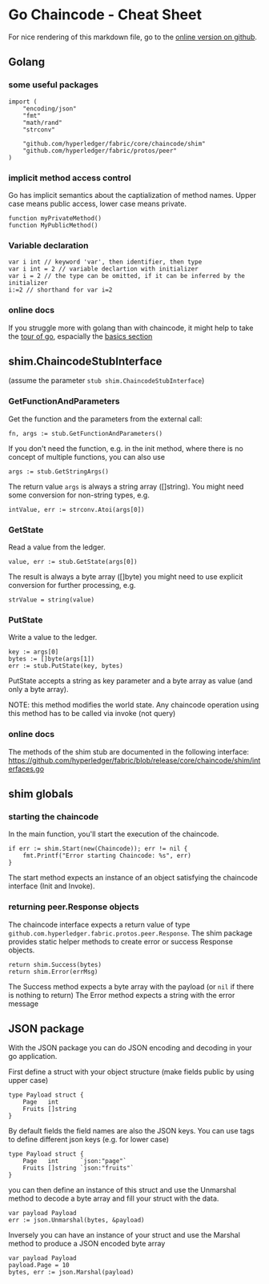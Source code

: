 # Go Chaincode - Cheat Sheet
For nice rendering of this markdown file, go to the [online version on github](https://github.com/TbLtzk/fabric-dev-harness/blob/master/go-chaincode-cheatsheet.md).

## Golang

### some useful packages

    import (
        "encoding/json"
        "fmt"
        "math/rand"
        "strconv"

        "github.com/hyperledger/fabric/core/chaincode/shim"
        "github.com/hyperledger/fabric/protos/peer"
    )

### implicit method access control
Go has implicit semantics about the captialization of method names. Upper case means public access, lower case means private.

    function myPrivateMethod()
    function MyPublicMethod()

### Variable declaration

    var i int // keyword 'var', then identifier, then type
    var i int = 2 // variable declartion with initializer
    var i = 2 // the type can be omitted, if it can be inferred by the initializer
    i:=2 // shorthand for var i=2

### online docs
If you struggle more with golang than with chaincode, it might help to take the [tour of go](https://tour.golang.org), espacially the [basics section](https://tour.golang.org/basics/1)

## shim.ChaincodeStubInterface
(assume the parameter `stub shim.ChaincodeStubInterface`)

### GetFunctionAndParameters
Get the function and the parameters from the external call:

    fn, args := stub.GetFunctionAndParameters()

If you don't need the function, e.g. in the init method, where there is no concept of multiple functions, you can also use

    args := stub.GetStringArgs()

The return value `args` is always a string array ([]string). You might need some conversion for non-string types, e.g.

    intValue, err := strconv.Atoi(args[0])

### GetState
Read a value from the ledger.

	value, err := stub.GetState(args[0])

The result is always a byte array ([]byte) you might need to use explicit conversion for further processing, e.g.

    strValue = string(value)
    
### PutState
Write a value to the ledger.

    key := args[0]
	bytes := []byte(args[1])
	err := stub.PutState(key, bytes)

PutState accepts a string as key parameter and a byte array as value (and only a byte array).

NOTE: this method modifies the world state. Any chaincode operation using this method has to be called via invoke (not query)

### online docs
The methods of the shim stub are documented in the following interface:
https://github.com/hyperledger/fabric/blob/release/core/chaincode/shim/interfaces.go

## shim globals

### starting the chaincode
In the main function, you'll start the execution of the chaincode. 

	if err := shim.Start(new(Chaincode)); err != nil {
		fmt.Printf("Error starting Chaincode: %s", err)
	}

The start method expects an instance of an object satisfying the chaincode interface (Init and Invoke).

### returning peer.Response objects
The chaincode interface expects a return value of type `github.com.hyperledger.fabric.protos.peer.Response`.
The shim package provides static helper methods to create error or success Response objects.

    return shim.Success(bytes)
    return shim.Error(errMsg)

The Success method expects a byte array with the payload (or `nil` if there is nothing to return)
The Error method expects a string with the error message

## JSON package
With the JSON package you can do JSON encoding and decoding in your go application.

First define a struct with your object structure (make fields public by using upper case)

    type Payload struct {
        Page   int
        Fruits []string
    }

By default fields the field names are also the JSON keys. You can use tags to define different json keys (e.g. for lower case)

    type Payload struct {
        Page   int      `json:"page"`
        Fruits []string `json:"fruits"`
    }

you can then define an instance of this struct and use the Unmarshal method to decode a byte array and fill your struct with the data.

	var payload Payload
	err := json.Unmarshal(bytes, &payload)

Inversely you can have an instance of your struct and use the Marshal method to produce a JSON encoded byte array

	var payload Payload
    payload.Page = 10
	bytes, err := json.Marshal(payload)
